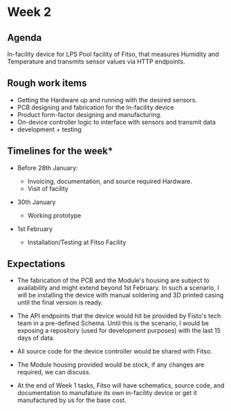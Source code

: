 # Week 2

## Agenda 
In-facility device for LPS Pool facility of Fitso, that measures Humidity and Temperature and transmits sensor values via HTTP endpoints.


## Rough work items
* Getting the Hardware up and running with the desired sensors.
* PCB designing and fabrication for the In-facility device
* Product form-factor designing and manufacturing.
* On-device controller logic to interface with sensors and transmit data
* development + testing

## Timelines for the week*
* Before 28th January:
    * Invoicing, documentation, and source required Hardware.
    * Visit of facility

* 30th January 
    * Working prototype

* 1st February
    * Installation/Testing at Fitso Facility


## Expectations
* The fabrication of the PCB and the Module's housing are subject to availability and might extend beyond 1st February. In such a scenario, I will be installing the device with manual soldering and 3D printed casing until the final version is ready.

* The API endpoints that the device would hit be provided by Fisto's tech team in a pre-defined Schema. Until this is the scenario, I would be exposing a repository (used for development purposes) with the last 15 days of data.

* All source code for the device controller would be shared with Fitso.

* The Module housing provided would be stock, if any changes are required, we can discuss.

* At the end of Week 1 tasks, Fitso will have schematics, source code, and documentation to manufature its own in-facility device or get it manufactured by us for the base cost.